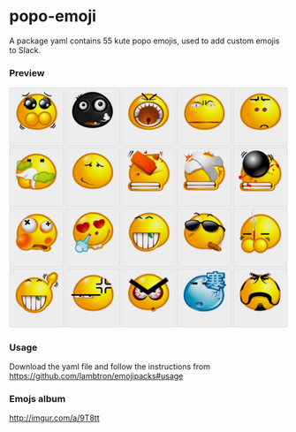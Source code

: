 # popo-emoji
A package yaml contains 55 kute popo emojis, used to add custom emojis to Slack.

### Preview
![alt text](https://raw.githubusercontent.com/damhonglinh/popo-emoji/master/popo-emojis-preview.png "Popo Emojis Preview")

### Usage
Download the yaml file and follow the instructions from https://github.com/lambtron/emojipacks#usage

### Emojs album
http://imgur.com/a/9T8tt
